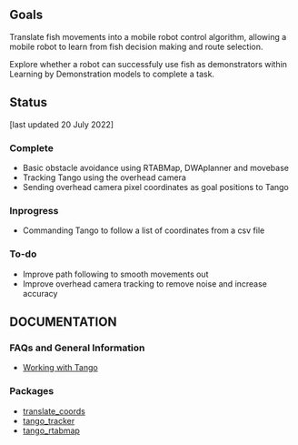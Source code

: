 ## Goals
Translate fish movements into a mobile robot control algorithm, allowing a mobile robot to learn from fish decision making and route selection.

Explore whether a robot can successfuly use fish as demonstrators within Learning by Demonstration models to complete a task.

## Status
\[last updated 20 July 2022]
### Complete
 - Basic obstacle avoidance using RTABMap, DWAplanner and movebase
 - Tracking Tango using the overhead camera
 - Sending overhead camera pixel coordinates as goal positions to Tango

### Inprogress
 - Commanding Tango to follow a list of coordinates from a csv file
 
### To-do
 - Improve path following to smooth movements out
 - Improve overhead camera tracking to remove noise and increase accuracy

## DOCUMENTATION
### FAQs and General Information
- [Working with Tango](tango.md)

### Packages
- [translate_coords](translate_coords.md)
- [tango_tracker](tango-tracker.md)
- [tango_rtabmap](tango_rtabmap)
